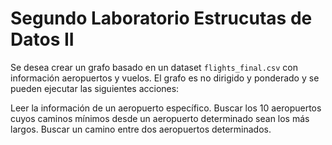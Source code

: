# Segundo Laboratorio Estrucutas de Datos II

Se desea crear un grafo basado en un dataset `flights_final.csv` con información aeropuertos y vuelos.
El grafo es no dirigido y ponderado y se pueden ejecutar las siguientes acciones:

Leer la información de un aeropuerto específico.
Buscar los 10 aeropuertos cuyos caminos mínimos desde un aeropuerto determinado sean los más largos.
Buscar un camino entre dos aeropuertos determinados.